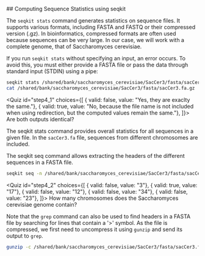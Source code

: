 <script> 
  import Quiz from "components/Quiz.svelte"; 
  import Execute from "components/Execute.svelte"; 
</script> 

## Computing Sequence Statistics using seqkit

The `seqkit stats` command generates statistics on sequence files. It supports various formats, including FASTA and FASTQ or their compressed version (.gz). 
In bioinformatics, compressed formats are often used because sequences can be very large. In our case, we will work with a complete genome, that of Saccharomyces cerevisiae.

If you run `seqkit stats` without specifying an input, an error occurs. To avoid this, you must either provide a FASTA file or pass the data through standard input (STDIN) using a pipe:

```bash
seqkit stats /shared/bank/saccharomyces_cerevisiae/SacCer3/fasta/sacCer3.fa.gz 
cat /shared/bank/saccharomyces_cerevisiae/SacCer3/fasta/sacCer3.fa.gz | seqkit stats 
```

<Quiz id="step4_1" choices={[
         { valid: false, value: "Yes, they are exaclty the same."},
         { valid: true, value: "No, because the file name is not included when using redirection, but the computed values remain the same."},
]}>
        <span slot="prompt">
        Are both outputs identical?
        </span>
</Quiz>

The seqkit stats command provides overall statistics for all sequences in a given file. In the `sacCer3.fa` file, sequences from different chromosomes are included.

The seqkit seq command allows extracting the headers of the different sequences in a FASTA file.

```bash
seqkit seq -n /shared/bank/saccharomyces_cerevisiae/SacCer3/fasta/sacCer3.fa.gz
```

<Quiz id="step4_2" choices={[
         { valid: false, value: "3"},
         { valid: true, value: "17"},
         { valid: false, value: "12"},
         { valid: false, value: "34"},
         { valid: false, value: "23"},
]}>
        <span slot="prompt">
        How many chromosomes does the Saccharomyces cerevisiae genome contain?
        </span>
</Quiz>

Note that the `grep` command can also be used to find headers in a FASTA file by searching for lines that contain a '>' symbol. 
As the file is compressed, we first need to uncompress it using `gunzip` and send its output to `grep`.

```bash
gunzip -c /shared/bank/saccharomyces_cerevisiae/SacCer3/fasta/sacCer3.fa.gz | grep ">" 
```




